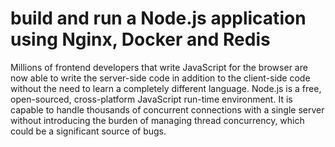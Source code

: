 # build and run a Node.js application using Nginx, Docker and Redis


Millions of frontend developers that write JavaScript for the browser are now able to write the server-side code in addition to the client-side code without the need to learn a completely different language. Node.js is a free, open-sourced, cross-platform JavaScript run-time environment. It is capable to handle thousands of concurrent connections with a single server without introducing the burden of managing thread concurrency, which could be a significant source of bugs.



